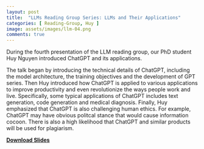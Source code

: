 ```yaml
---
layout: post
title:  "LLMs Reading Group Series: LLMs and Their Applications"
categories: [ Reading-Group, Huy ]
image: assets/images/llm-04.png
comments: true
---
```


During the fourth presentation of the LLM reading group, our PhD student Huy Nguyen introduced ChatGPT and its applications.  

The talk began by introducing the technical details of ChatGPT, including the model architecture, the training objectives and the development of GPT series. Then Huy introduced how ChatGPT is applied to various applications to improve productivity and even revolutionize the ways people work and live. Specifically, some typical applications of ChatGPT includes text generation, code generation and medical diagnosis. Finally, Huy emphasized that ChatGPT is also challenging human ethics. For example, ChatGPT may have obvious politcal stance that would cause information cocoon. There is also a high likelihood that ChatGPT and similar products will be used for plagiarism. 

[**Download Slides**](https://CIRES-Archive.github.io/assets/Chatgpt_applications.pdf)
